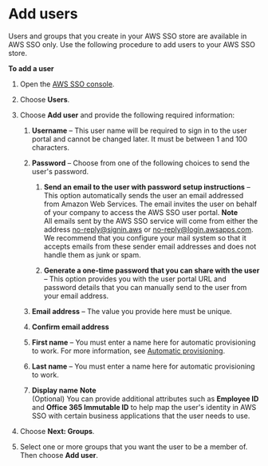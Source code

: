 # Add users<a name="addusers"></a>

Users and groups that you create in your AWS SSO store are available in AWS SSO only\. Use the following procedure to add users to your AWS SSO store\. 

**To add a user**

1. Open the [AWS SSO console](https://console.aws.amazon.com/singlesignon)\.

1. Choose **Users**\.

1. Choose **Add user** and provide the following required information:

   1. **Username** – This user name will be required to sign in to the user portal and cannot be changed later\. It must be between 1 and 100 characters\.

   1. **Password** – Choose from one of the following choices to send the user's password\.

      1. **Send an email to the user with password setup instructions** – This option automatically sends the user an email addressed from Amazon Web Services\. The email invites the user on behalf of your company to access the AWS SSO user portal\.
**Note**  
All emails sent by the AWS SSO service will come from either the address [no-reply@signin.aws](no-reply@signin.aws) or [no-reply@login.awsapps.com](no-reply@login.awsapps.com)\. We recommend that you configure your mail system so that it accepts emails from these sender email addresses and does not handle them as junk or spam\. 

      1. **Generate a one\-time password that you can share with the user** – This option provides you with the user portal URL and password details that you can manually send to the user from your email address\.

   1. **Email address** – The value you provide here must be unique\.

   1. **Confirm email address**

   1. **First name** – You must enter a name here for automatic provisioning to work\. For more information, see [Automatic provisioning](provision-automatically.md)\.

   1. **Last name** – You must enter a name here for automatic provisioning to work\.

   1. **Display name**
**Note**  
\(Optional\) You can provide additional attributes such as **Employee ID** and **Office 365 Immutable ID** to help map the user's identity in AWS SSO with certain business applications that the user needs to use\. 

1. Choose **Next: Groups**\.

1. Select one or more groups that you want the user to be a member of\. Then choose **Add user**\.